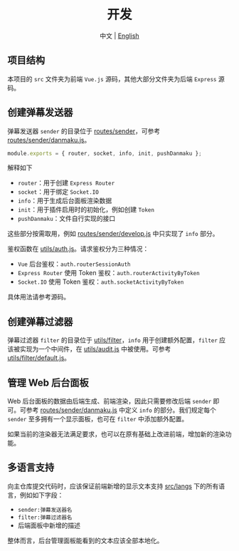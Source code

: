 <h1 align="center">开发</h1>

<p align="center">
中文
|
<a href="https://github.com/prnake/Comment9/blob/master/docs/develop.en.md" target="_blank" rel="noopener noreferrer">English</a>
</p>

## 项目结构

本项目的 `src` 文件夹为前端 `Vue.js` 源码，其他大部分文件夹为后端 `Express` 源码。

## 创建弹幕发送器

弹幕发送器 `sender` 的目录位于 [routes/sender](routes/sender)，可参考 [routes/sender/danmaku.js](routes/sender/danmaku.js)。

```js
module.exports = { router, socket, info, init, pushDanmaku };
```

解释如下

- `router`：用于创建 `Express Router`
- `socket`：用于绑定 `Socket.IO`
- `info`：用于生成后台面板渲染数据
- `init`：用于插件启用时的初始化，例如创建 `Token`
- `pushDanmaku`：文件自行实现的接口

这些部分按需取用，例如 [routes/sender/develop.js](routes/sender/develop.js) 中只实现了 `info` 部分。

鉴权函数在 [utils/auth.js](utils/auth.js)。请求鉴权分为三种情况：
- `Vue` 后台鉴权：`auth.routerSessionAuth`
- `Express Router` 使用 Token 鉴权：`auth.routerActivityByToken`
- `Socket.IO` 使用 Token 鉴权：`auth.socketActivityByToken`

具体用法请参考源码。

## 创建弹幕过滤器

弹幕过滤器 `filter` 的目录位于 [utils/filter](utils/filter)，`info` 用于创建额外配置，`filter` 应该被实现为一个中间件，在 [utils/audit.js](utils/audit.js) 中被使用。可参考 [utils/filter/default.js](utils/filter/default.js)。

## 管理 Web 后台面板

Web 后台面板的数据由后端生成、前端渲染，因此只需要修改后端 `sender` 即可。可参考 [routes/sender/danmaku.js](routes/sender/danmaku.js) 中定义 `info` 的部分。我们规定每个 `sender` 至多拥有一个显示面板，也可在 `filter` 中添加额外配置。 

如果当前的渲染器无法满足要求，也可以在原有基础上改进前端，增加新的渲染功能。

## 多语言支持

向主仓库提交代码时，应该保证前端新增的显示文本支持 [src/langs](src/langs) 下的所有语言，例如如下字段：
- `sender:弹幕发送器名`
- `filter:弹幕过滤器名`
- 后端面板中新增的描述

整体而言，后台管理面板能看到的文本应该全部本地化。


